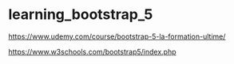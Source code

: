 # learning_bootstrap_5
https://www.udemy.com/course/bootstrap-5-la-formation-ultime/

https://www.w3schools.com/bootstrap5/index.php
